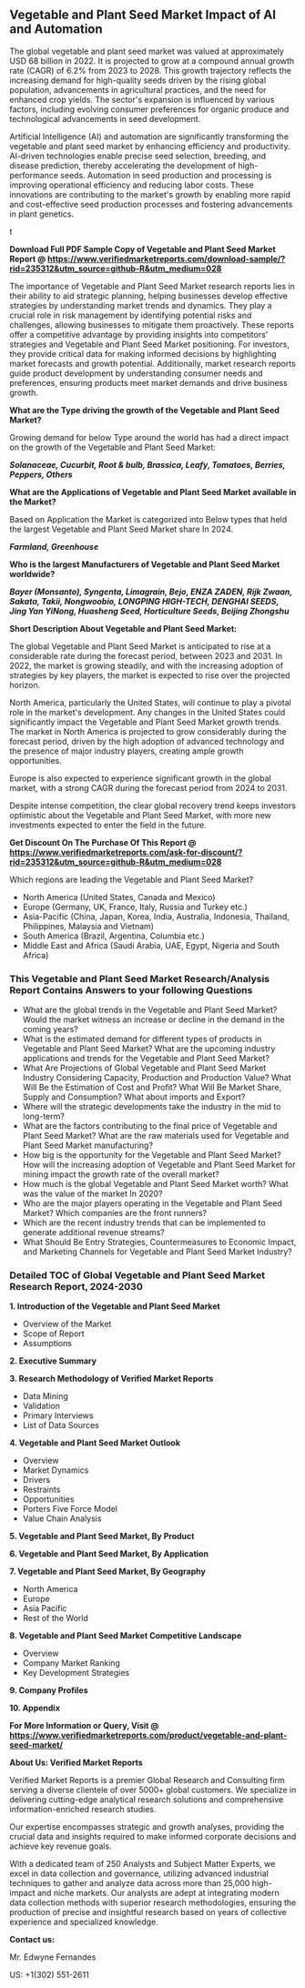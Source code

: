 <h2>Vegetable and Plant Seed Market Impact of AI and Automation</h2><p>The global vegetable and plant seed market was valued at approximately USD 68 billion in 2022. It is projected to grow at a compound annual growth rate (CAGR) of 6.2% from 2023 to 2028. This growth trajectory reflects the increasing demand for high-quality seeds driven by the rising global population, advancements in agricultural practices, and the need for enhanced crop yields. The sector's expansion is influenced by various factors, including evolving consumer preferences for organic produce and technological advancements in seed development.</p><p>Artificial Intelligence (AI) and automation are significantly transforming the vegetable and plant seed market by enhancing efficiency and productivity. AI-driven technologies enable precise seed selection, breeding, and disease prediction, thereby accelerating the development of high-performance seeds. Automation in seed production and processing is improving operational efficiency and reducing labor costs. These innovations are contributing to the market's growth by enabling more rapid and cost-effective seed production processes and fostering advancements in plant genetics.</p>t</p><p id="" class=""><strong>Download Full PDF Sample Copy of Vegetable and Plant Seed Market Report @ <a href="https://www.verifiedmarketreports.com/download-sample/?rid=235312&utm_source=github-R&utm_medium=028" target="_blank">https://www.verifiedmarketreports.com/download-sample/?rid=235312&utm_source=github-R&utm_medium=028</a></strong></p><p>The importance of&nbsp;Vegetable and Plant Seed Market research reports lies in their ability to aid strategic planning, helping businesses develop effective strategies by understanding market trends and dynamics. They play a crucial role in risk management by identifying potential risks and challenges, allowing businesses to mitigate them proactively. These reports offer a competitive advantage by providing insights into competitors' strategies and Vegetable and Plant Seed Market positioning. For investors, they provide critical data for making informed decisions by highlighting market forecasts and growth potential. Additionally, market research reports guide product development by understanding consumer needs and preferences, ensuring products meet market demands and drive business growth.</p><p><strong>What are the&nbsp;Type driving the growth of the Vegetable and Plant Seed Market?</strong></p><p id="" class="">Growing demand for below Type around the world has had a direct impact on the growth of the Vegetable and Plant Seed Market:</p><em><strong>Solanaceae, Cucurbit, Root & bulb, Brassica, Leafy, Tomatoes, Berries, Peppers, Others</strong></em></p><strong>What are the&nbsp;Applications&nbsp;of Vegetable and Plant Seed Market available in the Market?</strong></p><p id="" class="">Based on Application the Market is categorized into Below types that held the largest Vegetable and Plant Seed Market share In 2024.</p><em><strong>Farmland, Greenhouse</strong></em></p><strong>Who is the largest Manufacturers of Vegetable and Plant Seed Market worldwide?</strong></p><p><em><strong>Bayer (Monsanto), Syngenta, Limagrain, Bejo, ENZA ZADEN, Rijk Zwaan, Sakata, Takii, Nongwoobio, LONGPING HIGH-TECH, DENGHAI SEEDS, Jing Yan YiNong, Huasheng Seed, Horticulture Seeds, Beijing Zhongshu</strong></em></p><p id="" class=""><strong>Short Description About Vegetable and Plant Seed Market:</strong></p><p>The global Vegetable and Plant Seed Market is anticipated to rise at a considerable rate during the forecast period, between 2023 and 2031. In 2022, the market is growing steadily, and with the increasing adoption of strategies by key players, the market is expected to rise over the projected horizon.</p><p>North America, particularly the United States, will continue to play a pivotal role in the market's development. Any changes in the United States could significantly impact the Vegetable and Plant Seed Market growth trends. The market in North America is projected to grow considerably during the forecast period, driven by the high adoption of advanced technology and the presence of major industry players, creating ample growth opportunities.</p><p>Europe is also expected to experience significant growth in the global market, with a strong CAGR during the forecast period from 2024 to 2031.</p><p>Despite intense competition, the clear global recovery trend keeps investors optimistic about the Vegetable and Plant Seed Market, with more new investments expected to enter the field in the future.</p><p id="" class=""><strong>Get Discount On The Purchase Of This Report @ <a href="https://www.verifiedmarketreports.com/ask-for-discount/?rid=235312&utm_source=github-R&utm_medium=028" target="_blank">https://www.verifiedmarketreports.com/ask-for-discount/?rid=235312&utm_source=github-R&utm_medium=028</a></strong></p>Which regions are leading the Vegetable and Plant Seed Market?</p><ul><li>North America (United States, Canada and Mexico)</li><li>Europe (Germany, UK, France, Italy, Russia and Turkey etc.)</li><li>Asia-Pacific (China, Japan, Korea, India, Australia, Indonesia, Thailand, Philippines, Malaysia and Vietnam)</li><li>South America (Brazil, Argentina, Columbia etc.)</li><li>Middle East and Africa (Saudi Arabia, UAE, Egypt, Nigeria and South Africa)</li></ul><h3 id="" class="">This Vegetable and Plant Seed Market Research/Analysis Report Contains Answers to your following Questions</h3><ul><li>What are the global trends in the Vegetable and Plant Seed Market? Would the market witness an increase or decline in the demand in the coming years?</li><li>What is the estimated demand for different types of products in Vegetable and Plant Seed Market? What are the upcoming industry applications and trends for the Vegetable and Plant Seed Market?</li><li>What Are Projections of Global Vegetable and Plant Seed Market Industry Considering Capacity, Production and Production Value? What Will Be the Estimation of Cost and Profit? What Will Be Market Share, Supply and Consumption? What about imports and Export?</li><li>Where will the strategic developments take the industry in the mid to long-term?</li><li>What are the factors contributing to the final price of Vegetable and Plant Seed Market? What are the raw materials used for Vegetable and Plant Seed Market manufacturing?</li><li>How big is the opportunity for the Vegetable and Plant Seed Market? How will the increasing adoption of Vegetable and Plant Seed Market for mining impact the growth rate of the overall market?</li><li>How much is the global Vegetable and Plant Seed Market worth? What was the value of the market In 2020?</li><li>Who are the major players operating in the Vegetable and Plant Seed Market? Which companies are the front runners?</li><li>Which are the recent industry trends that can be implemented to generate additional revenue streams?</li><li>What Should Be Entry Strategies, Countermeasures to Economic Impact, and Marketing Channels for Vegetable and Plant Seed Market Industry?</li></ul><h3 id="" class="">Detailed TOC of Global Vegetable and Plant Seed Market Research Report, 2024-2030</h3><p id="" class=""><strong>1. Introduction of the Vegetable and Plant Seed Market</strong></p><ul><li>Overview of the Market</li><li>Scope of Report</li><li>Assumptions</li></ul><p id="" class=""><strong>2. Executive Summary</strong></p><p id="" class=""><strong>3. Research Methodology of Verified Market Reports</strong></p><ul><li>Data Mining</li><li>Validation</li><li>Primary Interviews</li><li>List of Data Sources</li></ul><p id="" class=""><strong>4. Vegetable and Plant Seed Market Outlook</strong></p><ul><li>Overview</li><li>Market Dynamics</li><li>Drivers</li><li>Restraints</li><li>Opportunities</li><li>Porters Five Force Model</li><li>Value Chain Analysis</li></ul><p id="" class=""><strong>5. Vegetable and Plant Seed Market, By Product</strong></p><p id="" class=""><strong>6. Vegetable and Plant Seed Market, By Application</strong></p><p id="" class=""><strong>7. Vegetable and Plant Seed Market, By Geography</strong></p><ul><li>North America</li><li>Europe</li><li>Asia Pacific</li><li>Rest of the World</li></ul><p id="" class=""><strong>8. Vegetable and Plant Seed Market Competitive Landscape</strong></p><ul><li>Overview</li><li>Company Market Ranking</li><li>Key Development Strategies</li></ul><p id="" class=""><strong>9. Company Profiles</strong></p><p id="" class=""><strong>10. Appendix</strong></p><p id="" class=""><strong>For More Information or Query, Visit @ <a href="https://www.verifiedmarketreports.com/product/vegetable-and-plant-seed-market/" target="_blank">https://www.verifiedmarketreports.com/product/vegetable-and-plant-seed-market/</a></strong></p><p id="" class=""><strong>About Us: Verified Market Reports</strong></p><p id="" class="">Verified Market Reports is a premier Global Research and Consulting firm serving a diverse clientele of over 5000+ global customers. We specialize in delivering cutting-edge analytical research solutions and comprehensive information-enriched research studies.</p><p id="" class="">Our expertise encompasses strategic and growth analyses, providing the crucial data and insights required to make informed corporate decisions and achieve key revenue goals.</p><p id="" class="">With a dedicated team of 250 Analysts and Subject Matter Experts, we excel in data collection and governance, utilizing advanced industrial techniques to gather and analyze data across more than 25,000 high-impact and niche markets. Our analysts are adept at integrating modern data collection methods with superior research methodologies, ensuring the production of precise and insightful research based on years of collective experience and specialized knowledge.</p><p id="" class=""><strong>Contact us:</strong></p><p id="" class="">Mr. Edwyne Fernandes</p><p id="" class="">US: +1(302) 551-2611</p>